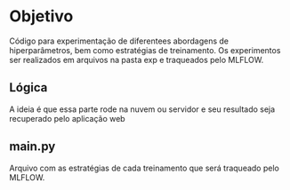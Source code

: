 # Objetivo

Código para experimentação de diferentees abordagens de hiperparâmetros, bem como estratégias de treinamento. Os experimentos ser realizados em arquivos na pasta exp e traqueados pelo MLFLOW.

## Lógica

A ideia é que essa parte rode na nuvem ou servidor e seu resultado seja recuperado pelo aplicação web

## main.py

Arquivo com as estratégias de cada treinamento que será traqueado pelo MLFLOW. 

